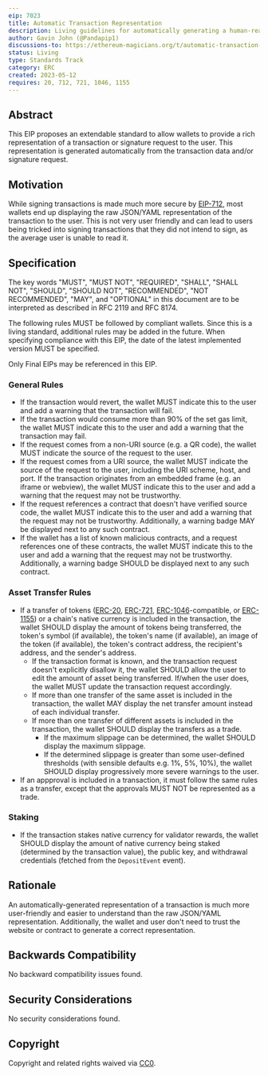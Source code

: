 ```yaml
---
eip: 7023
title: Automatic Transaction Representation
description: Living guidelines for automatically generating a human-readable representation of a transaction and its corresponding EIP-712 signature.
author: Gavin John (@Pandapip1)
discussions-to: https://ethereum-magicians.org/t/automatic-transaction-representation/14256
status: Living
type: Standards Track
category: ERC
created: 2023-05-12
requires: 20, 712, 721, 1046, 1155
---
```


## Abstract

This EIP proposes an extendable standard to allow wallets to provide a rich representation of a transaction or signature request to the user. This representation is generated automatically from the transaction data and/or signature request.

## Motivation

While signing transactions is made much more secure by [EIP-712](./eip-712.md), most wallets end up displaying the raw JSON/YAML representation of the transaction to the user. This is not very user friendly and can lead to users being tricked into signing transactions that they did not intend to sign, as the average user is unable to read it.

## Specification

The key words "MUST", "MUST NOT", "REQUIRED", "SHALL", "SHALL NOT", "SHOULD", "SHOULD NOT", "RECOMMENDED", "NOT RECOMMENDED", "MAY", and "OPTIONAL" in this document are to be interpreted as described in RFC 2119 and RFC 8174.

The following rules MUST be followed by compliant wallets. Since this is a living standard, additional rules may be added in the future. When specifying compliance with this EIP, the date of the latest implemented version MUST be specified.

Only Final EIPs may be referenced in this EIP.

### General Rules

- If the transaction would revert, the wallet MUST indicate this to the user and add a warning that the transaction will fail.
- If the transaction would consume more than 90% of the set gas limit, the wallet MUST indicate this to the user and add a warning that the transaction may fail.
- If the request comes from a non-URI source (e.g. a QR code), the wallet MUST indicate the source of the request to the user.
- If the request comes from a URI source, the wallet MUST indicate the source of the request to the user, including the URI scheme, host, and port. If the transaction originates from an embedded frame (e.g. an iframe or webview), the wallet MUST indicate this to the user and add a warning that the request may not be trustworthy.
- If the request references a contract that doesn't have verified source code, the wallet MUST indicate this to the user and add a warning that the request may not be trustworthy. Additionally, a warning badge MAY be displayed next to any such contract.
- If the wallet has a list of known malicious contracts, and a request references one of these contracts, the wallet MUST indicate this to the user and add a warning that the request may not be trustworthy. Additionally, a warning badge SHOULD be displayed next to any such contract.

### Asset Transfer Rules

- If a transfer of tokens ([ERC-20](./eip-20.md), [ERC-721](./eip-721.md), [ERC-1046](./eip-1046.md)-compatible, or [ERC-1155](./eip-1155.md)) or a chain's native currency is included in the transaction, the wallet SHOULD display the amount of tokens being transferred, the token's symbol (if available), the token's name (if available), an image of the token (if available), the token's contract address, the recipient's address, and the sender's address.
  - If the transaction format is known, and the transaction request doesn't explicitly disallow it, the wallet SHOULD allow the user to edit the amount of asset being transferred. If/when the user does, the wallet MUST update the transaction request accordingly.
  - If more than one transfer of the same asset is included in the transaction, the wallet MAY display the net transfer amount instead of each individual transfer.
  - If more than one transfer of different assets is included in the transaction, the wallet SHOULD display the transfers as a trade.
    - If the maximum slippage can be determined, the wallet SHOULD display the maximum slippage.
    - If the determined slippage is greater than some user-defined thresholds (with sensible defaults e.g. 1%, 5%, 10%), the wallet SHOULD display progressively more severe warnings to the user.
- If an appproval is included in a transaction, it must follow the same rules as a transfer, except that the approvals MUST NOT be represented as a trade.

### Staking

- If the transaction stakes native currency for validator rewards, the wallet SHOULD display the amount of native currency being staked (determined by the transaction value), the public key, and withdrawal credentials (fetched from the `DepositEvent` event).

## Rationale

An automatically-generated representation of a transaction is much more user-friendly and easier to understand than the raw JSON/YAML representation. Additionally, the wallet and user don't need to trust the website or contract to generate a correct representation.

## Backwards Compatibility

No backward compatibility issues found.

## Security Considerations

No security considerations found.

## Copyright

Copyright and related rights waived via [CC0](../LICENSE.md).
